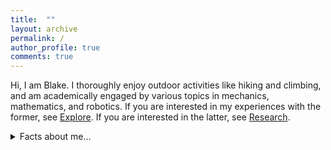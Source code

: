 ```yaml
---
title:  ""
layout: archive
permalink: /
author_profile: true
comments: true
---
```


Hi, I am Blake. I thoroughly enjoy outdoor activities like hiking and climbing, and am academically engaged by various topics in mechanics, mathematics, and robotics. If you are interested in my experiences with the former, see <a href="https://blakerbuchanan.github.io/Explore/">Explore</a>. If you are interested in the latter, see <a href="https://blakerbuchanan.github.io/Research/">Research</a>.

<details>
  <summary>Facts about me...</summary>
  <p>I find it difficult to stop eating Trader Joe's almond butter granola. </p>
